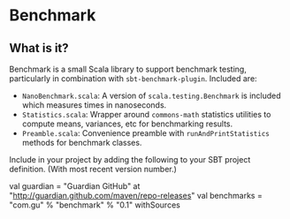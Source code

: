 Benchmark
=========

What is it?
-----------

Benchmark is a small Scala library to support benchmark testing, particularly in combination with `sbt-benchmark-plugin`. Included are:

 * `NanoBenchmark.scala`: A version of `scala.testing.Benchmark` is included which measures times in nanoseconds.
 * `Statistics.scala`: Wrapper around `commons-math` statistics utilities to compute means, variances, etc for benchmarking results.
 * `Preamble.scala`: Convenience preamble with `runAndPrintStatistics` methods for benchmark classes.

Include in your project by adding the following to your SBT project definition. (With most recent version number.)

   val guardian = "Guardian GitHub" at "http://guardian.github.com/maven/repo-releases"
   val benchmarks = "com.gu" % "benchmark" % "0.1" withSources
